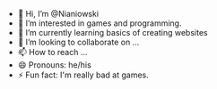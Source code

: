 - 👋 Hi, I’m @Nianiowski
- 👀 I’m interested in games and programming.
- 🌱 I’m currently learning basics of creating websites
- 💞️ I’m looking to collaborate on ...
- 📫 How to reach ...
- 😄 Pronouns: he/his
- ⚡ Fun fact: I'm really bad at games.

<!---
Nianiowski/Nianiowski is a ✨ special ✨ repository because its `README.md` (this file) appears on your GitHub profile.
You can click the Preview link to take a look at your changes.
--->
